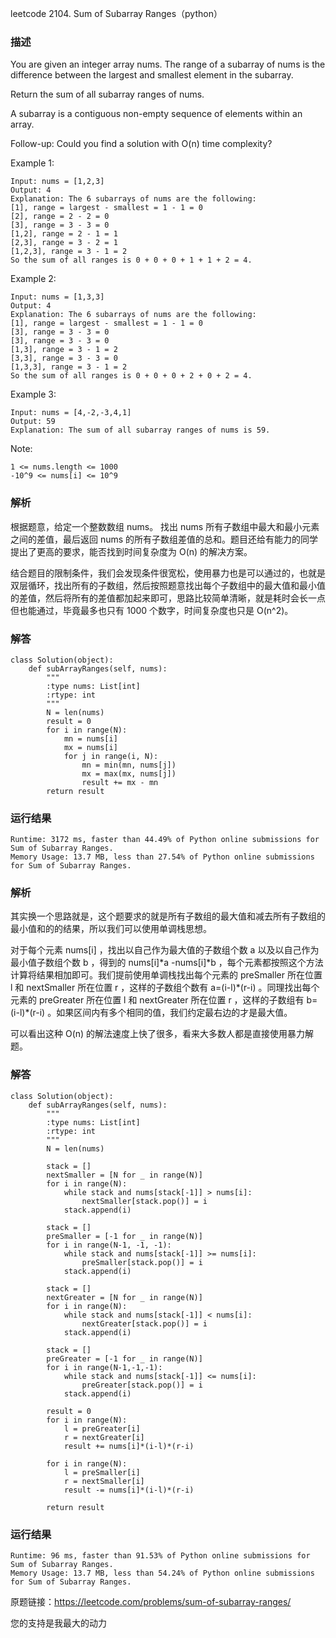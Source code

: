 
leetcode  2104. Sum of Subarray Ranges（python）
### 描述

You are given an integer array nums. The range of a subarray of nums is the difference between the largest and smallest element in the subarray.

Return the sum of all subarray ranges of nums.

A subarray is a contiguous non-empty sequence of elements within an array.


Follow-up: Could you find a solution with O(n) time complexity?

Example 1:

	Input: nums = [1,2,3]
	Output: 4
	Explanation: The 6 subarrays of nums are the following:
	[1], range = largest - smallest = 1 - 1 = 0 
	[2], range = 2 - 2 = 0
	[3], range = 3 - 3 = 0
	[1,2], range = 2 - 1 = 1
	[2,3], range = 3 - 2 = 1
	[1,2,3], range = 3 - 1 = 2
	So the sum of all ranges is 0 + 0 + 0 + 1 + 1 + 2 = 4.

	
Example 2:


	Input: nums = [1,3,3]
	Output: 4
	Explanation: The 6 subarrays of nums are the following:
	[1], range = largest - smallest = 1 - 1 = 0
	[3], range = 3 - 3 = 0
	[3], range = 3 - 3 = 0
	[1,3], range = 3 - 1 = 2
	[3,3], range = 3 - 3 = 0
	[1,3,3], range = 3 - 1 = 2
	So the sum of all ranges is 0 + 0 + 0 + 2 + 0 + 2 = 4.

Example 3:

	Input: nums = [4,-2,-3,4,1]
	Output: 59
	Explanation: The sum of all subarray ranges of nums is 59.

	


Note:

	1 <= nums.length <= 1000
	-10^9 <= nums[i] <= 10^9


### 解析

根据题意，给定一个整数数组 nums。 找出 nums 所有子数组中最大和最小元素之间的差值，最后返回 nums 的所有子数组差值的总和。题目还给有能力的同学提出了更高的要求，能否找到时间复杂度为 O(n) 的解决方案。

结合题目的限制条件，我们会发现条件很宽松，使用暴力也是可以通过的，也就是双层循环，找出所有的子数组，然后按照题意找出每个子数组中的最大值和最小值的差值，然后将所有的差值都加起来即可，思路比较简单清晰，就是耗时会长一点但也能通过，毕竟最多也只有 1000 个数字，时间复杂度也只是 O(n^2)。

### 解答
				

	class Solution(object):
	    def subArrayRanges(self, nums):
	        """
	        :type nums: List[int]
	        :rtype: int
	        """
	        N = len(nums)
	        result = 0
	        for i in range(N):
	            mn = nums[i] 
	            mx = nums[i]
	            for j in range(i, N):
	                mn = min(mn, nums[j])
	                mx = max(mx, nums[j])
	                result += mx - mn
	        return result
	                
            	      
			
### 运行结果


	Runtime: 3172 ms, faster than 44.49% of Python online submissions for Sum of Subarray Ranges.
	Memory Usage: 13.7 MB, less than 27.54% of Python online submissions for Sum of Subarray Ranges.


### 解析

其实换一个思路就是，这个题要求的就是所有子数组的最大值和减去所有子数组的最小值和的的结果，所以我们可以使用单调栈思想。

对于每个元素 nums[i] ，找出以自己作为最大值的子数组个数 a 以及以自己作为最小值子数组个数 b ，得到的 nums[i]\*a -nums[i]\*b ，每个元素都按照这个方法计算将结果相加即可。我们提前使用单调栈找出每个元素的 preSmaller 所在位置 l 和 nextSmaller 所在位置 r ，这样的子数组个数有 a=(i-l)\*(r-i) 。同理找出每个元素的 preGreater 所在位置 l 和 nextGreater 所在位置 r ，这样的子数组有 b=(i-l)\*(r-i) 。如果区间内有多个相同的值，我们约定最右边的才是最大值。

可以看出这种 O(n) 的解法速度上快了很多，看来大多数人都是直接使用暴力解题。

### 解答

	class Solution(object):
	    def subArrayRanges(self, nums):
	        """
	        :type nums: List[int]
	        :rtype: int
	        """
	        N = len(nums)
	        
	        stack = []
	        nextSmaller = [N for _ in range(N)]
	        for i in range(N):
	            while stack and nums[stack[-1]] > nums[i]:
	                nextSmaller[stack.pop()] = i
	            stack.append(i)
	            
	        stack = []
	        preSmaller = [-1 for _ in range(N)]
	        for i in range(N-1, -1, -1):
	            while stack and nums[stack[-1]] >= nums[i]:
	                preSmaller[stack.pop()] = i
	            stack.append(i)
	            
	        stack = []
	        nextGreater = [N for _ in range(N)]
	        for i in range(N):
	            while stack and nums[stack[-1]] < nums[i]:
	                nextGreater[stack.pop()] = i
	            stack.append(i)
	            
	        stack = []
	        preGreater = [-1 for _ in range(N)]
	        for i in range(N-1,-1,-1):
	            while stack and nums[stack[-1]] <= nums[i]:
	                preGreater[stack.pop()] = i
	            stack.append(i)
	            
	        result = 0
	        for i in range(N):
	            l = preGreater[i]
	            r = nextGreater[i]
	            result += nums[i]*(i-l)*(r-i)
	            
	        for i in range(N):
	            l = preSmaller[i]
	            r = nextSmaller[i]
	            result -= nums[i]*(i-l)*(r-i)
	            
	        return result



### 运行结果

	Runtime: 96 ms, faster than 91.53% of Python online submissions for Sum of Subarray Ranges.
	Memory Usage: 13.7 MB, less than 54.24% of Python online submissions for Sum of Subarray Ranges.



原题链接：https://leetcode.com/problems/sum-of-subarray-ranges/



您的支持是我最大的动力
